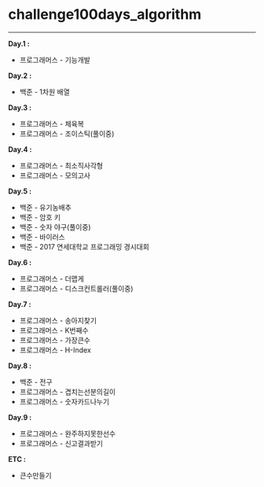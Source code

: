 # challenge100days_algorithm

---

**Day.1 :**
+ 프로그래머스 - 기능개발<br/>

**Day.2 :**
+ 백준 - 1차원 배열<br/>

**Day.3 :**
+ 프로그래머스 - 체육복<br/> 
+ 프로그래머스 - 조이스틱(풀이중)<br/>

**Day.4 :**
+ 프로그래머스 - 최소직사각형<br/>
+ 프로그래머스 - 모의고사<br/>

**Day.5 :**
+ 백준 - 유기농배추<br/>
+ 백준 - 암호 키<br/>
+ 백준 - 숫자 야구(풀이중)<br/>
+ 백준 - 바이러스<br/>
+ 백준 - 2017 연세대학교 프로그래밍 경시대회<br/>

**Day.6 :**
+ 프로그래머스 - 더맵게<br/>
+ 프로그래머스 - 디스크컨트롤러(풀이중)<br/>

**Day.7 :**
+ 프로그래머스 - 송아지찾기<br/>
+ 프로그래머스 - K번째수<br/>
+ 프로그래머스 - 가장큰수<br/>
+ 프로그래머스 - H-Index<br/>

**Day.8 :**
+ 백준 - 전구<br/>
+ 프로그래머스 - 겹치는선분의길이<br/>
+ 프로그래머스 - 숫자카드나누기<br/>

**Day.9 :**
+ 프로그래머스 - 완주하지못한선수<br/>
+ 프로그래머스 - 신고결과받기<br/>

**ETC :**
+ 큰수만들기
